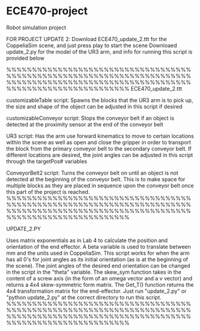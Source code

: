 # ECE470-project
Robot simulation project 

FOR PROJECT UPDATE 2:
Download ECE470_update_2.ttt for the CoppeliaSim scene, and just press play to start the scene
Downloaed update_2.py for the model of the UR3 arm, and info for running this script is provided below

%%%%%%%%%%%%%%%%%%%%%%%%%%%%%%%%%%%%%%%%%%%%%%%%%%%%%%%%%%%%%%%%%%%%%%%%%%%%%%%%%%%%%%%%%%%%%%%%%%%%%%%%%%%%%%%%%%%%%%%%%%%%%%%%%%%%
ECE470_update_2.ttt 

customizableTable script:
Spawns the blocks that the UR3 arm is to pick up, the size and shape of the object can be adjusted in this script if desired

customizableConveyor script:
Stops the conveyor belt if an object is detected at the proximity sensor at the end of the conveyor belt

UR3 script:
Has the arm use forward kinematics to move to certain locations within the scene as well as open and close the gripper in order to transport the block from the primary conveyor belt to the secondary conveyor belt. If different locations are desired, the joint angles can be adjusted in this script through the targetPos# variables

ConveyorBelt2 script:
Turns the conveyor belt on until an object is not detected at the beginning of the conveyor belt. This is to make space for multiple blocks as they are placed in sequence upon the conveyor belt once this part of the project is reached.
%%%%%%%%%%%%%%%%%%%%%%%%%%%%%%%%%%%%%%%%%%%%%%%%%%%%%%%%%%%%%%%%%%%%%%%%%%%%%%%%%%%%%%%%%%%%%%%%%%%%%%%%%%%%%%%%%%%%%%%%%%%%%%%%%%%%

UPDATE_2.PY

Uses matrix exponentials as in Lab 4 to calculate the position and orientation of the end effector. A beta variable is used to translate between mm and the units used in CoppeliaSim. This script works for when the arm has all 0's for joint angles as its initial orientation (as is at the beginning of the scene).  The joint angles of the desired end orientation can be changed in the script in the "theta" variable. The skew_sym function takes in the content of a screw axis (in the form of an omega vector and a v vector) and returns a 4x4 skew-symmetric form matrix. The Get_T() function returns the 4x4 transformation matrix for the end-effector. Just run "update_2.py" or "python update_2.py" at the correct directory to run this script.
%%%%%%%%%%%%%%%%%%%%%%%%%%%%%%%%%%%%%%%%%%%%%%%%%%%%%%%%%%%%%%%%%%%%%%%%%%%%%%%%%%%%%%%%%%%%%%%%%%%%%%%%%%%%%%%%%%%%%%%%%%%%%%%%%%%%
